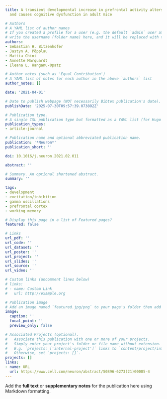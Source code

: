 ```yaml
---
title: A transient developmental increase in prefrontal activity alters network maturation
  and causes cognitive dysfunction in adult mice

# Authors
# A YAML list of author names
# If you created a profile for a user (e.g. the default `admin` user at `content/authors/admin/`), 
# write the username (folder name) here, and it will be replaced with their full name and linked to their profile.
authors:
- Sebastian H. Bitzenhofer
- Jastyn A. Pöpplau
- Mattia Chini
- Annette Marquardt
- Ileana L. Hanganu-Opatz

# Author notes (such as 'Equal Contribution')
# A YAML list of notes for each author in the above `authors` list
author_notes: []

date: '2021-04-01'

# Date to publish webpage (NOT necessarily Bibtex publication's date).
publishDate: '2025-07-30T09:57:39.073802Z'

# Publication type.
# A single CSL publication type but formatted as a YAML list (for Hugo requirements).
publication_types:
- article-journal

# Publication name and optional abbreviated publication name.
publication: '*Neuron*'
publication_short: ''

doi: 10.1016/j.neuron.2021.02.011

abstract: ''

# Summary. An optional shortened abstract.
summary: ''

tags:
- development
- excitation/inhibition
- gamma oscillations
- prefrontal cortex
- working memory

# Display this page in a list of Featured pages?
featured: false

# Links
url_pdf: ''
url_code: ''
url_dataset: ''
url_poster: ''
url_project: ''
url_slides: ''
url_source: ''
url_video: ''

# Custom links (uncomment lines below)
# links:
# - name: Custom Link
#   url: http://example.org

# Publication image
# Add an image named `featured.jpg/png` to your page's folder then add a caption below.
image:
  caption: ''
  focal_point: ''
  preview_only: false

# Associated Projects (optional).
#   Associate this publication with one or more of your projects.
#   Simply enter your project's folder or file name without extension.
#   E.g. `projects: ['internal-project']` links to `content/project/internal-project/index.md`.
#   Otherwise, set `projects: []`.
projects: []
links:
- name: URL
  url: https://www.cell.com/neuron/abstract/S0896-6273(21)00085-4
---
```


Add the **full text** or **supplementary notes** for the publication here using Markdown formatting.
